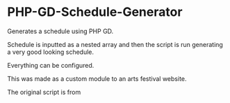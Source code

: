 PHP-GD-Schedule-Generator
=========================

Generates a schedule using PHP GD.

Schedule is inputted as a nested array and then the script is run generating a very good looking schedule.

Everything can be configured.

This was made as a custom module to an arts festival website.

The original script is from 
